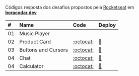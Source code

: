 Códigos resposta dos desafios propostos pela [Rocketseat](https://www.rocketseat.com.br/) em **[boracodar.dev](https://boracodar.dev/)**

| #   | Name                | Code                                                                                            | Deploy                                                                                       |
| :-- | :------------------ | :---------------------------------------------------------------------------------------------- | :------------------------------------------------------------------------------------------- |
| 01  | Music Player        | []()                                                                                            | []()                                                                                         |
| 02  | Product Card        | [:octocat:](https://github.com/rafaelreisramos/boracodar.dev/tree/main/desafio-02_product-card) | [:checkered_flag:](https://rafaelreisramos.github.io/boracodar.dev/desafio-02_product-card/) |
| 03  | Buttons and Cursors | [:octocat:](https://github.com/rafaelreisramos/boracodar.dev/tree/main/desafio-03_button-docs)  | [:checkered_flag:](https://rafaelreisramos.github.io/boracodar.dev/desafio-03_button-docs/)  |
| 04  | Chat                | [:octocat:](https://github.com/rafaelreisramos/boracodar.dev/tree/main/desafio-04_chat)         | [:checkered_flag:](https://rafaelreisramos.github.io/boracodar.dev/desafio-04_chat/)         |
| 04  | Calculator          | [:octocat:](https://github.com/rafaelreisramos/boracodar.dev/tree/main/desafio-05_calculator)   | [:checkered_flag:](https://rafaelreisramos.github.io/boracodar.dev/desafio-05_calculator/)   |
